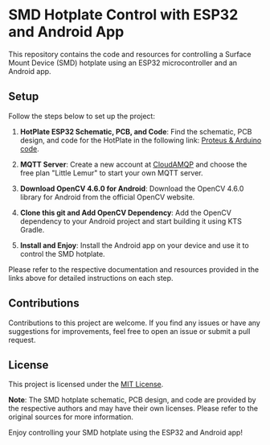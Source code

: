 # SMD Hotplate Control with ESP32 and Android App

This repository contains the code and resources for controlling a Surface Mount Device (SMD) hotplate using an ESP32 microcontroller and an Android app.

## Setup

Follow the steps below to set up the project:

1. **HotPlate ESP32 Schematic, PCB, and Code**: Find the schematic, PCB design, and code for the HotPlate in the following link: [Proteus & Arduino code](PCB).

2. **MQTT Server**: Create a new account at [CloudAMQP](https://www.cloudamqp.com/) and choose the free plan "Little Lemur" to start your own MQTT server.

3. **Download OpenCV 4.6.0 for Android**: Download the OpenCV 4.6.0 library for Android from the official OpenCV website.

4. **Clone this git and Add OpenCV Dependency**: Add the OpenCV dependency to your Android project and start building it using KTS Gradle.

5. **Install and Enjoy**: Install the Android app on your device and use it to control the SMD hotplate.

Please refer to the respective documentation and resources provided in the links above for detailed instructions on each step.

## Contributions

Contributions to this project are welcome. If you find any issues or have any suggestions for improvements, feel free to open an issue or submit a pull request.

## License

This project is licensed under the [MIT License](LICENSE).

**Note**: The SMD hotplate schematic, PCB design, and code are provided by the respective authors and may have their own licenses. Please refer to the original sources for more information.

Enjoy controlling your SMD hotplate using the ESP32 and Android app!
